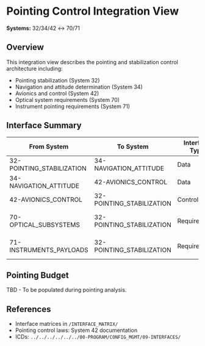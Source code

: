 # Pointing Control Integration View

**Systems:** 32/34/42 ↔ 70/71

## Overview

This integration view describes the pointing and stabilization control architecture including:
- Pointing stabilization (System 32)
- Navigation and attitude determination (System 34)
- Avionics and control (System 42)
- Optical system requirements (System 70)
- Instrument pointing requirements (System 71)

## Interface Summary

| From System | To System | Interface Type | Description |
|-------------|-----------|----------------|-------------|
| 32-POINTING_STABILIZATION | 34-NAVIGATION_ATTITUDE | Data | Attitude feedback |
| 34-NAVIGATION_ATTITUDE | 42-AVIONICS_CONTROL | Data | Sensor data processing |
| 42-AVIONICS_CONTROL | 32-POINTING_STABILIZATION | Control | Pointing commands |
| 70-OPTICAL_SUBSYSTEMS | 32-POINTING_STABILIZATION | Requirements | Wavefront stability requirements |
| 71-INSTRUMENTS_PAYLOADS | 32-POINTING_STABILIZATION | Requirements | Instrument pointing requirements |

## Pointing Budget

TBD - To be populated during pointing analysis.

## References

- Interface matrices in `/INTERFACE_MATRIX/`
- Pointing control laws: System 42 documentation
- ICDs: `../../../../../../00-PROGRAM/CONFIG_MGMT/09-INTERFACES/`
